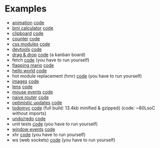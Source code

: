 # Examples

* [animation](http://act-framework.github.io/act/examples/animation/) [code](https://github.com/act-framework/act/blob/master/examples/animation/)
* [bmi calculator](http://act-framework.github.io/act/examples/bmi/) [code](https://github.com/act-framework/act/blob/master/examples/bmi/)
* [clipboard](http://act-framework.github.io/act/examples/clipboard/) [code](https://github.com/act-framework/act/blob/master/examples/clipboard/)
* [counter](http://act-framework.github.io/act/examples/counter/) [code](https://github.com/act-framework/act/blob/master/examples/counter/)
* [css modules](http://act-framework.github.io/act/examples/css_modules/) [code](https://github.com/act-framework/act/blob/master/examples/css_modules/)
* [devtools](http://act-framework.github.io/act/examples/devtools/) [code](https://github.com/act-framework/act/blob/master/examples/devtools/)
* [drag & drop](http://act-framework.github.io/act/examples/drag_n_drop/) [code](https://github.com/act-framework/act/blob/master/examples/drag_n_drop/) (a kanban board)
* fetch [code](https://github.com/act-framework/act/blob/master/examples/fetch) (you have to run yourself)
* [flapping mario](http://act-framework.github.io/act/examples/flapping-mario/) [code](https://github.com/act-framework/act/blob/master/examples/flapping-mario/)
* [hello world](http://act-framework.github.io/act/examples/hello_world/) [code](https://github.com/act-framework/act/blob/master/examples/hello_world/)
* hot module replacement (hmr) [code](https://github.com/act-framework/act/blob/master/examples/hmr/) (you have to run yourself)
* [images](http://act-framework.github.io/act/examples/images/) [code](https://github.com/act-framework/act/blob/master/examples/images/)
* [lens](http://act-framework.github.io/act/examples/lens/) [code](https://github.com/act-framework/act/blob/master/examples/lens/)
* [mouse events](http://act-framework.github.io/act/examples/mouse_events/) [code](https://github.com/act-framework/act/blob/master/examples/mouse_events/)
* [naive router](http://act-framework.github.io/act/examples/naive_router/) [code](https://github.com/act-framework/act/blob/master/examples/naive_router/)
* [optimistic updates](http://act-framework.github.io/act/examples/optimistic/) [code](https://github.com/act-framework/act/blob/master/examples/optimistic/)
* [todomvc](http://act-framework.github.io/act/examples/todomvc/) [code](https://github.com/act-framework/act/blob/master/examples/todomvc/) (full build: 13.4kb minified & gzipped) (code: ~80LsoC without imports)
* [undo/redo](http://act-framework.github.io/act/examples/undo/) [code](https://github.com/act-framework/act/blob/master/examples/undo/)
* unit tests [code](https://github.com/act-framework/act/blob/master/examples/unit_test/) (you have to run yourself)
* [window events](http://act-framework.github.io/act/examples/window_events/) [code](https://github.com/act-framework/act/blob/master/examples/window_events/)
* xhr [code](https://github.com/act-framework/act/blob/master/examples/xhr) (you have to run yourself)
* ws (web sockets) [code](https://github.com/act-framework/act/blob/master/examples/ws/) (you have to run yourself)
